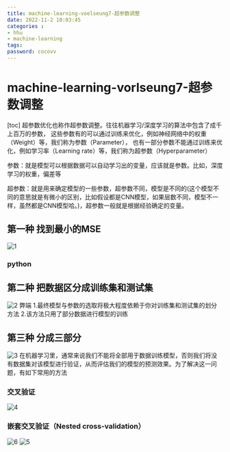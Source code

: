 ```yaml
---
title: machine-learning-voelseung7-超参数调整
date: 2022-11-2 10:03:45
categories : 
- hhu
- machine-learning
tags:
password: cocovv
---
```

# machine-learning-vorlseung7-超参数调整
[toc]
超参数优化也称作超参数调整。往往机器学习/深度学习的算法中包含了成千上百万的参数，
这些参数有的可以通过训练来优化，例如神经网络中的权重（Weight）等，我们称为参数（Parameter），
也有一部分参数不能通过训练来优化，例如学习率（Learning rate）等，我们称为超参数（Hyperparameter）

参数：就是模型可以根据数据可以自动学习出的变量，应该就是参数。比如，深度学习的权重，偏差等

超参数：就是用来确定模型的一些参数，超参数不同，模型是不同的(这个模型不同的意思就是有微小的区别，比如假设都是CNN模型，如果层数不同，模型不一样，虽然都是CNN模型哈。)，超参数一般就是根据经验确定的变量。

## 第一种 找到最小的MSE
![1](./k7/%E7%AC%AC%E4%B8%80%E6%AD%A5.PNG)


### python

## 第二种 把数据区分成训练集和测试集
![2](./k7/%E7%AC%AC%E4%BA%8C%E7%A7%8D.PNG)
弊端 1.最终模型与参数的选取将极大程度依赖于你对训练集和测试集的划分方法
2.该方法只用了部分数据进行模型的训练

## 第三种 分成三部分 
![3](./k7/3.PNG)
在机器学习里，通常来说我们不能将全部用于数据训练模型，否则我们将没有数据集对该模型进行验证，从而评估我们的模型的预测效果。为了解决这一问题，有如下常用的方法

### 交叉验证
![4](./k7/Cross-Validation%EF%BC%88%E4%BA%A4%E5%8F%89%E9%AA%8C%E8%AF%81%EF%BC%89%E8%AF%A6%E8%A7%A3.png)

### 嵌套交叉验证（Nested cross-validation）
![6](./k7/qiantao.PNG)
![5](./k7/%E5%B5%8C%E5%A5%97%E4%BA%A4%E5%8F%89%E9%AA%8C%E8%AF%81%EF%BC%88Nested%20cross-validation%EF%BC%89.png)

![]()
![]()
![]()
![]()
![]()
